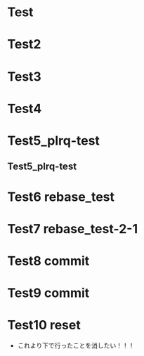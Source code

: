 # Test

# Test2

# Test3

# Test4

# Test5_plrq-test

## Test5_plrq-test

# Test6 rebase_test

# Test7 rebase_test-2-1

# Test8 commit

# Test9 commit

# Test10 reset

- これより下で行ったことを消したい！！！
